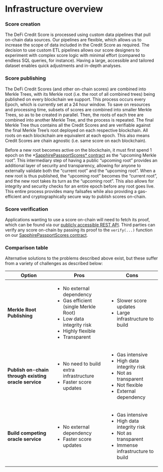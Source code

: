 # Infrastructure overview

### **Score creation**

The DeFi Credit Score is processed using custom data pipelines that pull on-chain data sources. Our pipelines are flexible, which allows us to increase the scope of data included in the Credit Score as required. The decision to use custom ETL pipelines allows our score designers to experiment with complex score logic with minimal effort (compared to endless SQL queries, for instance). Having a large, accessible and tailored dataset enables quick adjustments and in-depth analyses.

### **Score publishing**

The DeFi Credit Scores (and other on-chain scores) are combined into Merkle Trees, with its Merkle root (i.e. the root of all combined trees) being published on every blockchain we support. This process occurs every Epoch, which is currently set at a 24 hour window. To save on resources and processing time, subsets of scores are combined into smaller Merkle Trees, so as to be created in parallel. Then, the roots of each tree are combined into another Merkle Tree, and the process is repeated. The final Merkle Tree thus contains all the Credit Scores and are verifiable against the final Merkle Tree’s root deployed on each respective blockchain. All roots on each blockchain are equivalent at each epoch. This also means Credit Scores are chain agnostic (i.e. same score on each blockchain).

Before a new root becomes active on the blockchain, it must first spend 1 epoch on the \*[SapphirePassportScores\* contract](https://polygonscan.com/address/0xec73bB9Ce38aFE712A4b9a820bc34A2ddf50e990#readProxyContract) as the “upcoming Merkle root”. This intermediary step of having a public “upcoming root” provides an additional layer of security and transparency, allowing for anyone to externally validate both the “current root” and the “upcoming root”. When a new root is thus published, the “upcoming root” becomes the “current root”, and the new root takes its turn as the “upcoming root”. This also allows for integrity and security checks for an entire epoch before any root goes live. This entire process provides many failsafes while also providing a gas-efficient and cryptographically secure way to publish scores on-chain.

### **Score verification**

Applications wanting to use a score on-chain will need to fetch its proof, which can be found via our [publicly accessible REST API](https://docs.arcx.money). Third parties can verify any score on-chain by passing its proof to the `verify(...)` function on our [SapphirePassportScores contract](https://polygonscan.com/address/0xec73bB9Ce38aFE712A4b9a820bc34A2ddf50e990#readProxyContract).

### Comparison table

Alternative solutions to the problems described above exist, but these suffer from a variety of  challenges as described below:

| Option                                               | Pros                                                                                                                                                            | Cons                                                                                                                                         |
| ---------------------------------------------------- | --------------------------------------------------------------------------------------------------------------------------------------------------------------- | -------------------------------------------------------------------------------------------------------------------------------------------- |
| **Merkle Root Publishing**                           | <ul><li>No external dependency</li><li>Gas efficient (single Merkle Root)</li><li>Low data integrity risk</li><li>Highly flexible</li><li>Transparent</li></ul> | <p></p><ul><li>Slower score updates</li><li>Large infrastructure to build</li></ul>                                                          |
| **Publish on-chain through existing oracle service** | <ul><li>No need to build extra infrastructure</li><li>Faster score updates</li></ul>                                                                            | <ul><li>Gas intensive</li><li>High data integrity risk</li><li>Not as transparent</li><li>Not flexible</li><li>External dependency</li></ul> |
| **Build competing oracle service**                   | <ul><li>No external dependency</li><li>Faster score updates</li></ul>                                                                                           | <ul><li>Gas intensive</li><li>High data integrity risk</li><li>Not as transparent</li><li>Immense infrastructure to build</li></ul>          |

